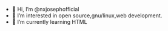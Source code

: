 - 👋 Hi, I’m @nxjosephofficial
- 👀 I’m interested in open source,gnu/linux,web development.
- 🌱 I’m currently learning HTML
